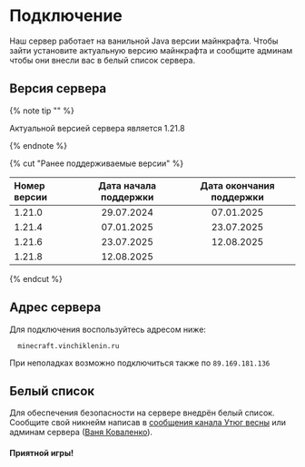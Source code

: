# Подключение

Наш сервер работает на ванильной Java версии майнкрафта. Чтобы зайти установите актуальную версию майнкрафта и сообщите админам чтобы они внесли вас в белый список сервера.

## Версия сервера

{% note tip "" %}

Актуальной версией сервера является 1.21.8

{% endnote %}

{% cut "Ранее поддерживаемые версии" %}

| Номер версии    | Дата начала поддержки   | Дата окончания поддержки |
| :---            |      :----:      |          :----: |
| 1.21.0          | 29.07.2024 | 07.01.2025 |
| 1.21.4          | 07.01.2025 | 23.07.2025 |
| 1.21.6          | 23.07.2025 | 12.08.2025 |
| 1.21.8          | 12.08.2025 |  |

{% endcut %}

## Адрес сервера

Для подключения воспользуйтесь адресом ниже:

```
  minecraft.vinchiklenin.ru
```

При неполадках возможно подключиться также по `89.169.181.136`

## Белый список

Для обеспечения безопасности на сервере внедрён белый список. Сообщите свой никнейм написав в [сообщения канала Утюг весны](https://t.me/iron_of_the_spring) или админам сервера ([Ваня Коваленко](https://t.me/vinchiklenin)).


#### Приятной игры!

